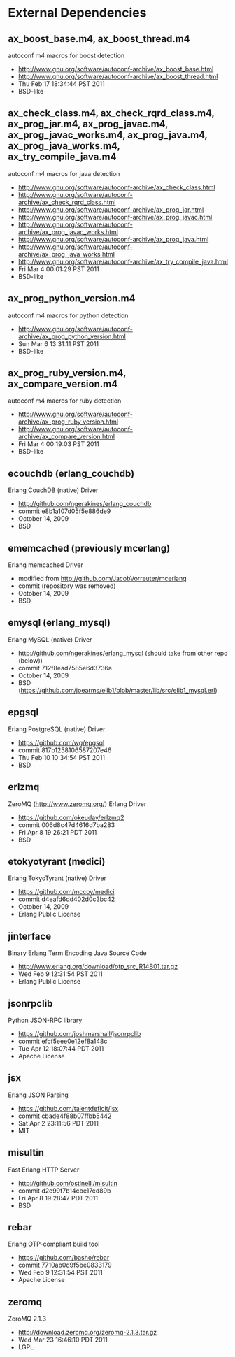 External Dependencies
=====================

ax_boost_base.m4, ax_boost_thread.m4
------------------------------------
autoconf m4 macros for boost detection

- http://www.gnu.org/software/autoconf-archive/ax_boost_base.html
- http://www.gnu.org/software/autoconf-archive/ax_boost_thread.html
- Thu Feb 17 18:34:44 PST 2011
- BSD-like

ax_check_class.m4, ax_check_rqrd_class.m4, ax_prog_jar.m4,
ax_prog_javac.m4, ax_prog_javac_works.m4, ax_prog_java.m4,
ax_prog_java_works.m4, ax_try_compile_java.m4
----------------------------------------------------------
autoconf m4 macros for java detection

- http://www.gnu.org/software/autoconf-archive/ax_check_class.html
- http://www.gnu.org/software/autoconf-archive/ax_check_rqrd_class.html
- http://www.gnu.org/software/autoconf-archive/ax_prog_jar.html
- http://www.gnu.org/software/autoconf-archive/ax_prog_javac.html
- http://www.gnu.org/software/autoconf-archive/ax_prog_javac_works.html
- http://www.gnu.org/software/autoconf-archive/ax_prog_java.html
- http://www.gnu.org/software/autoconf-archive/ax_prog_java_works.html
- http://www.gnu.org/software/autoconf-archive/ax_try_compile_java.html
- Fri Mar  4 00:01:29 PST 2011
- BSD-like

ax_prog_python_version.m4
-------------------------
autoconf m4 macros for python detection

- http://www.gnu.org/software/autoconf-archive/ax_prog_python_version.html
- Sun Mar  6 13:31:11 PST 2011
- BSD-like

ax_prog_ruby_version.m4, ax_compare_version.m4
----------------------------------------------
autoconf m4 macros for ruby detection

- http://www.gnu.org/software/autoconf-archive/ax_prog_ruby_version.html
- http://www.gnu.org/software/autoconf-archive/ax_compare_version.html
- Fri Mar  4 00:19:03 PST 2011
- BSD-like

ecouchdb (erlang_couchdb)
-------------------------
Erlang CouchDB (native) Driver

- http://github.com/ngerakines/erlang_couchdb
- commit e8b1a107d05f5e886de9
- October 14, 2009
- BSD

ememcached (previously mcerlang)
--------------------------------
Erlang memcached Driver

- modified from http://github.com/JacobVorreuter/mcerlang
- commit (repository was removed)
- October 14, 2009
- BSD

emysql (erlang_mysql)
---------------------
Erlang MySQL (native) Driver

- http://github.com/ngerakines/erlang_mysql (should take from other repo (below))
- commit 712f8ead7585e6d3736a
- October 14, 2009
- BSD (https://github.com/joearms/elib1/blob/master/lib/src/elib1_mysql.erl)

epgsql
------
Erlang PostgreSQL (native) Driver

- https://github.com/wg/epgsql
- commit 817b1258106587207e46
- Thu Feb 10 10:34:54 PST 2011
- BSD

erlzmq
------
ZeroMQ (http://www.zeromq.org/) Erlang Driver

- https://github.com/okeuday/erlzmq2
- commit 006d8c47d4616d7ba283
- Fri Apr  8 19:26:21 PDT 2011
- BSD

etokyotyrant (medici)
---------------------
Erlang TokyoTyrant (native) Driver

- https://github.com/mccoy/medici
- commit d4eafd6dd402d0c3bc42
- October 14, 2009
- Erlang Public License

jinterface
----------
Binary Erlang Term Encoding Java Source Code

- http://www.erlang.org/download/otp_src_R14B01.tar.gz
- Wed Feb  9 12:31:54 PST 2011
- Erlang Public License

jsonrpclib
----------
Python JSON-RPC library

- https://github.com/joshmarshall/jsonrpclib
- commit efcf5eee0e12ef8a148c
- Tue Apr 12 18:07:44 PDT 2011
- Apache License

jsx
---
Erlang JSON Parsing

- https://github.com/talentdeficit/jsx
- commit cbade4f88b07ffbb5442
- Sat Apr  2 23:11:56 PDT 2011
- MIT

misultin
--------
Fast Erlang HTTP Server

- http://github.com/ostinelli/misultin
- commit d2e99f7b14cbe17ed89b
- Fri Apr  8 19:28:47 PDT 2011
- BSD

rebar
-----
Erlang OTP-compliant build tool

- https://github.com/basho/rebar
- commit 7710ab0d9f5be0833179
- Wed Feb  9 12:31:54 PST 2011
- Apache License

zeromq
------
ZeroMQ 2.1.3

- http://download.zeromq.org/zeromq-2.1.3.tar.gz
- Wed Mar 23 16:46:10 PDT 2011
- LGPL

